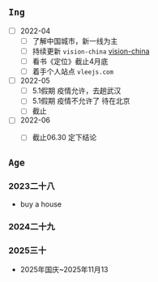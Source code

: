 ## `Ing`

- [ ] 2022-04
    - [ ] 了解中国城市，新一线为主
    - [ ] 持续更新 `vision-china` [vision-china](https://github.com/yayxs/vision-china)
    - [ ] 看书《定位》截止4月底
    - [ ] 着手个人站点 `vleejs.com`
- [ ] 2022-05
    - [ ] 5.1假期 疫情允许，去趟武汉
    - [ ] 5.1假期 疫情不允许了 待在北京
    - [ ] 截止
- [ ] 2022-06
    - [ ] 截止06.30 定下结论


## `Age`

### 2023二十八

- buy a house

### 2024二十九 

### 2025三十 

- 2025年国庆~2025年11月13 
